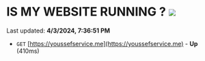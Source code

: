 # IS MY WEBSITE RUNNING ? [![](https://img.shields.io/static/v1?label=Sponsor&message=%E2%9D%A4&logo=GitHub&color=%23fe8e86)](https://github.com/sponsors/<username>)

Last updated: **4/3/2024, 7:36:51 PM**

- `GET` [https://youssefservice.me](https://youssefservice.me) - **Up** (410ms)
